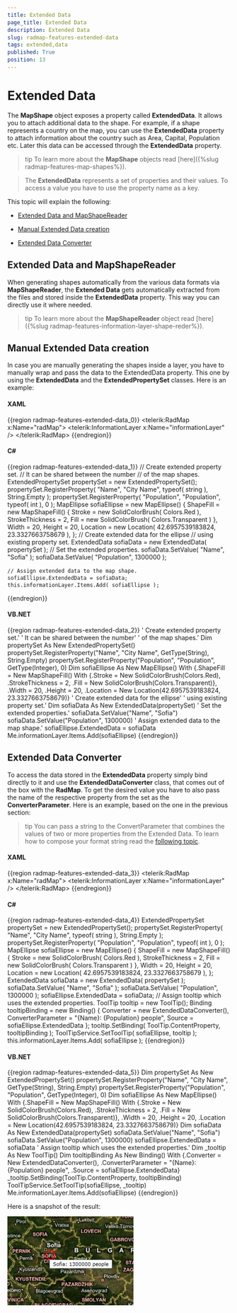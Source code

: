```yaml
---
title: Extended Data
page_title: Extended Data
description: Extended Data
slug: radmap-features-extended-data
tags: extended,data
published: True
position: 13
---
```


# Extended Data

The __MapShape__ object exposes a property called __ExtendedData__. It allows you to attach additional data to the shape. For example, if a shape represents a country on the map, you can use the __ExtendedData__ property to attach information about the country such as Area, Capital, Population etc. Later this data can be accessed through the __ExtendedData__ property.

>tip To learn more about the __MapShape__ objects read [here]({%slug radmap-features-map-shapes%}).

>The __ExtendedData__ represents a set of properties and their values. To access a value you have to use the property name as a key.

This topic will explain the following:

* [Extended Data and MapShapeReader](#extended-data-and-mapshapereader)

* [Manual Extended Data creation](#manual-extended-data-creation)

* [Extended Data Converter](#extended-data-converter)

## Extended Data and MapShapeReader

When generating shapes automatically from the various data formats via __MapShapeReader__, the __Extended Data__ gets automatically extracted from the files and stored inside the __ExtendedData__ property. This way you can directly use it where needed.

>tip To learn more about the __MapShapeReader__ object read [here]({%slug radmap-features-information-layer-shape-reder%}).

## Manual Extended Data creation

In case you are manually generating the shapes inside a layer, you have to manually wrap and pass the data to the ExtendedData property. This one by using the __ExtendedData__ and the __ExtendedPropertySet__ classes. Here is an example:

#### __XAML__
{{region radmap-features-extended-data_0}}
	<telerik:RadMap x:Name="radMap">
	    <telerik:InformationLayer x:Name="informationLayer" />
	</telerik:RadMap>
{{endregion}}

#### __C#__
{{region radmap-features-extended-data_1}}
	// Create extended property set.
	// It can be shared between the number
	// of the map shapes.
	ExtendedPropertySet propertySet = new ExtendedPropertySet();
	propertySet.RegisterProperty( "Name", "City Name", typeof( string ), String.Empty );
	propertySet.RegisterProperty( "Population", "Population", typeof( int ), 0 );
	MapEllipse sofiaEllipse = new MapEllipse()
	{
	    ShapeFill = new MapShapeFill()
	    {
	        Stroke = new SolidColorBrush( Colors.Red ),
	        StrokeThickness = 2,
	        Fill = new SolidColorBrush( Colors.Transparent )
	    },
	    Width = 20,
	    Height = 20,
	    Location = new Location( 42.6957539183824, 23.3327663758679 ),
	};
	// Create extended data for the ellipse
	// using existing property set.
	ExtendedData sofiaData = new ExtendedData( propertySet );
	// Set the extended properties.
	sofiaData.SetValue( "Name", "Sofia" );
	sofiaData.SetValue( "Population", 1300000 );
	
	// Assign extended data to the map shape.
	sofiaEllipse.ExtendedData = sofiaData;
	this.informationLayer.Items.Add( sofiaEllipse );
{{endregion}}

#### __VB.NET__
{{region radmap-features-extended-data_2}}
	' Create extended property set.'
	' It can be shared between the number'
	' of the map shapes.'
	Dim propertySet As New ExtendedPropertySet()
	propertySet.RegisterProperty("Name", "City Name", GetType(String), String.Empty)
	propertySet.RegisterProperty("Population", "Population", GetType(Integer), 0)
	Dim sofiaEllipse As New MapEllipse() With {.ShapeFill = New MapShapeFill() With {.Stroke = New SolidColorBrush(Colors.Red), .StrokeThickness = 2, .Fill = New SolidColorBrush(Colors.Transparent)}, .Width = 20, .Height = 20, .Location = New Location(42.6957539183824, 23.3327663758679)}
	' Create extended data for the ellipse'
	' using existing property set.'
	Dim sofiaData As New ExtendedData(propertySet)
	' Set the extended properties.'
	sofiaData.SetValue("Name", "Sofia")
	sofiaData.SetValue("Population", 1300000)
	' Assign extended data to the map shape.'
	sofiaEllipse.ExtendedData = sofiaData
	Me.informationLayer.Items.Add(sofiaEllipse)
{{endregion}}

## Extended Data Converter

To access the data stored in the __ExtendedData__ property simply bind directly to it and use the __ExtendedDataConverter__ class, that comes out of the box with the __RadMap__. To get the desired value you have to also pass the name of the respective property from the set as the __ConverterParameter__. Here is an example, based on the one in the previous section:

>tip You can pass a string to the ConvertParameter that combines the values of two or more properties from the Extended Data. To learn how to compose your format string read the [following topic](#ToolTipFormat).

#### __XAML__
{{region radmap-features-extended-data_3}}
	<telerik:RadMap x:Name="radMap">
	    <telerik:InformationLayer x:Name="informationLayer" />
	</telerik:RadMap>
{{endregion}}

#### __C#__
{{region radmap-features-extended-data_4}}
	ExtendedPropertySet propertySet = new ExtendedPropertySet();
	propertySet.RegisterProperty( "Name", "City Name", typeof( string ), String.Empty );
	propertySet.RegisterProperty( "Population", "Population", typeof( int ), 0 );
	MapEllipse sofiaEllipse = new MapEllipse()
	{
	    ShapeFill = new MapShapeFill()
	    {
	        Stroke = new SolidColorBrush( Colors.Red ),
	        StrokeThickness = 2,
	        Fill = new SolidColorBrush( Colors.Transparent )
	    },
	    Width = 20,
	    Height = 20,
	    Location = new Location( 42.6957539183824, 23.3327663758679 ),
	};
	ExtendedData sofiaData = new ExtendedData( propertySet );
	sofiaData.SetValue( "Name", "Sofia" );
	sofiaData.SetValue( "Population", 1300000 );
	sofiaEllipse.ExtendedData = sofiaData;
	// Assign tooltip which uses the extended properties.
	ToolTip tooltip = new ToolTip();
	Binding tooltipBinding = new Binding()
	{
	    Converter = new ExtendedDataConverter(),
	    ConverterParameter = "{Name}: {Population} people",
	    Source = sofiaEllipse.ExtendedData
	};
	tooltip.SetBinding( ToolTip.ContentProperty, tooltipBinding );
	ToolTipService.SetToolTip( sofiaEllipse, tooltip );
	this.informationLayer.Items.Add( sofiaEllipse );
{{endregion}}

#### __VB.NET__
{{region radmap-features-extended-data_5}}
	Dim propertySet As New ExtendedPropertySet()
	propertySet.RegisterProperty("Name", "City Name", GetType(String), String.Empty)
	propertySet.RegisterProperty("Population", "Population", GetType(Integer), 0)
	Dim sofiaEllipse As New MapEllipse() With {.ShapeFill = New MapShapeFill() With {.Stroke = New SolidColorBrush(Colors.Red), .StrokeThickness = 2, .Fill = New SolidColorBrush(Colors.Transparent)}, .Width = 20, .Height = 20, .Location = New Location(42.6957539183824, 23.3327663758679)}
	Dim sofiaData As New ExtendedData(propertySet)
	sofiaData.SetValue("Name", "Sofia")
	sofiaData.SetValue("Population", 1300000)
	sofiaEllipse.ExtendedData = sofiaData
	' Assign tooltip which uses the extended properties.'
	Dim _tooltip As New ToolTip()
	Dim tooltipBinding As New Binding() With {.Converter = New ExtendedDataConverter(), .ConverterParameter = "{Name}: {Population} people", .Source = sofiaEllipse.ExtendedData}
	_tooltip.SetBinding(ToolTip.ContentProperty, tooltipBinding)
	ToolTipService.SetToolTip(sofiaEllipse, _tooltip)
	Me.informationLayer.Items.Add(sofiaEllipse)
{{endregion}}

Here is a snapshot of the result:

![](images/RadMap_Features_ExtendedData_01.png)
